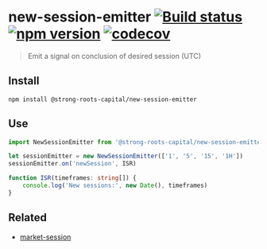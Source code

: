 # new-session-emitter [![Build status](https://travis-ci.org/strong-roots-capital/new-session-emitter.svg?branch=master)](https://travis-ci.org/strong-roots-capital/new-session-emitter) [![npm version](https://img.shields.io/npm/v/@strong-roots-capital/new-session-emitter.svg)](https://npmjs.org/package/@strong-roots-capital/new-session-emitter) [![codecov](https://codecov.io/gh/strong-roots-capital/new-session-emitter/branch/master/graph/badge.svg)](https://codecov.io/gh/strong-roots-capital/new-session-emitter)

> Emit a signal on conclusion of desired session (UTC)

## Install

``` shell
npm install @strong-roots-capital/new-session-emitter
```

## Use

``` typescript
import NewSessionEmitter from '@strong-roots-capital/new-session-emitter'

let sessionEmitter = new NewSessionEmitter(['1', '5', '15', '1H'])
sessionEmitter.on('newSession', ISR)

function ISR(timeframes: string[]) {
    console.log('New sessions:', new Date(), timeframes)
}
```

## Related

- [market-session](https://github.com/strong-roots-capital/market-session)
